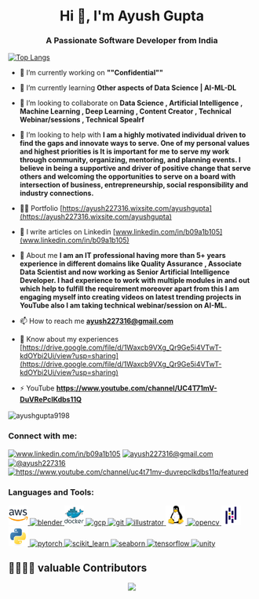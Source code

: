 <h1 align="center">Hi 👋, I'm Ayush Gupta</h1>


<h3 align="center">A Passionate Software Developer from India</h3>

[![Top Langs](https://github-readme-stats.vercel.app/api/top-langs/?username=ayushgupta9198&layout=compact&theme=blue-green)](https://github.com/ayushgupta9198/ayushgupta9198)

- 🔭 I’m currently working on    **""Confidential""**

- 🌱 I’m currently learning **Other aspects of Data Science | AI-ML-DL**

- 👯 I’m looking to collaborate on **Data Science , Artificial Intelligence , Machine Learning , Deep Learning , Content Creator , Technical Webinar/sessions , Technical Spealrf**

- 🤝 I’m looking to help with **I am a highly motivated individual driven to find the gaps and innovate ways to serve. One of my personal values and highest priorities is It is important for me to serve my work through community, organizing, mentoring, and planning events. I believe in being a supportive and driver of positive change that serve others and welcoming the opportunities to serve on a board with intersection of business, entrepreneurship, social responsibility and industry connections.**

- 👨‍💻 Portfolio [https://ayush227316.wixsite.com/ayushgupta](https://ayush227316.wixsite.com/ayushgupta)

- 📝 I write articles on Linkedin [www.linkedin.com/in/b09a1b105](www.linkedin.com/in/b09a1b105)

- 💬 About me **I am an IT professional having more than 5+ years experience in different domains like Quality Assurance , Associate Data Scientist and now working as Senior Artificial Intelligence Developer. I had experience to work with multiple modules in and out which help to fulfill the requirement moreover apart from this I am engaging myself into creating videos on latest trending projects in YouTube also I am taking technical webinar/session on AI-ML.**

- 📫 How to reach me **ayush227316@gmail.com**

- 📄 Know about my experiences [https://drive.google.com/file/d/1Waxcb9VXg_Qr9Ge5i4VTwT-kdOYbi2Ui/view?usp=sharing](https://drive.google.com/file/d/1Waxcb9VXg_Qr9Ge5i4VTwT-kdOYbi2Ui/view?usp=sharing)

- ⚡ YouTube **https://www.youtube.com/channel/UC4T71mV-DuVRePclKdbs11Q**


<p><img align="center" src="https://github-readme-streak-stats.herokuapp.com/?user=ayushgupta9198&" alt="ayushgupta9198" /></p>


<h3 align="left">Connect with me:</h3>
<p align="left">
<a href="https://linkedin.com/in/www.linkedin.com/in/b09a1b105" target="blank"><img align="center" src="https://raw.githubusercontent.com/rahuldkjain/github-profile-readme-generator/master/src/images/icons/Social/linked-in-alt.svg" alt="www.linkedin.com/in/b09a1b105" height="30" width="40" /></a>
<a href="https://kaggle.com/ayush227316@gmail.com" target="blank"><img align="center" src="https://raw.githubusercontent.com/rahuldkjain/github-profile-readme-generator/master/src/images/icons/Social/kaggle.svg" alt="ayush227316@gmail.com" height="30" width="40" /></a>
<a href="https://medium.com/@ayush227316" target="blank"><img align="center" src="https://raw.githubusercontent.com/rahuldkjain/github-profile-readme-generator/master/src/images/icons/Social/medium.svg" alt="@ayush227316" height="30" width="40" /></a>
<a href="https://www.youtube.com/c/https://www.youtube.com/channel/uc4t71mv-duvrepclkdbs11q/featured" target="blank"><img align="center" src="https://raw.githubusercontent.com/rahuldkjain/github-profile-readme-generator/master/src/images/icons/Social/youtube.svg" alt="https://www.youtube.com/channel/uc4t71mv-duvrepclkdbs11q/featured" height="30" width="40" /></a>
</p>

<h3 align="left">Languages and Tools:</h3>
<p align="left"> <a href="https://aws.amazon.com" target="_blank" rel="noreferrer"> <img src="https://raw.githubusercontent.com/devicons/devicon/master/icons/amazonwebservices/amazonwebservices-original-wordmark.svg" alt="aws" width="40" height="40"/> </a> <a href="https://www.blender.org/" target="_blank" rel="noreferrer"> <img src="https://download.blender.org/branding/community/blender_community_badge_white.svg" alt="blender" width="40" height="40"/> </a> <a href="https://www.docker.com/" target="_blank" rel="noreferrer"> <img src="https://raw.githubusercontent.com/devicons/devicon/master/icons/docker/docker-original-wordmark.svg" alt="docker" width="40" height="40"/> </a> <a href="https://cloud.google.com" target="_blank" rel="noreferrer"> <img src="https://www.vectorlogo.zone/logos/google_cloud/google_cloud-icon.svg" alt="gcp" width="40" height="40"/> </a> <a href="https://git-scm.com/" target="_blank" rel="noreferrer"> <img src="https://www.vectorlogo.zone/logos/git-scm/git-scm-icon.svg" alt="git" width="40" height="40"/> </a> <a href="https://www.adobe.com/in/products/illustrator.html" target="_blank" rel="noreferrer"> <img src="https://www.vectorlogo.zone/logos/adobe_illustrator/adobe_illustrator-icon.svg" alt="illustrator" width="40" height="40"/> </a> <a href="https://www.linux.org/" target="_blank" rel="noreferrer"> <img src="https://raw.githubusercontent.com/devicons/devicon/master/icons/linux/linux-original.svg" alt="linux" width="40" height="40"/> </a> <a href="https://opencv.org/" target="_blank" rel="noreferrer"> <img src="https://www.vectorlogo.zone/logos/opencv/opencv-icon.svg" alt="opencv" width="40" height="40"/> </a> <a href="https://pandas.pydata.org/" target="_blank" rel="noreferrer"> <img src="https://raw.githubusercontent.com/devicons/devicon/2ae2a900d2f041da66e950e4d48052658d850630/icons/pandas/pandas-original.svg" alt="pandas" width="40" height="40"/> </a> <a href="https://www.python.org" target="_blank" rel="noreferrer"> <img src="https://raw.githubusercontent.com/devicons/devicon/master/icons/python/python-original.svg" alt="python" width="40" height="40"/> </a> <a href="https://pytorch.org/" target="_blank" rel="noreferrer"> <img src="https://www.vectorlogo.zone/logos/pytorch/pytorch-icon.svg" alt="pytorch" width="40" height="40"/> </a> <a href="https://scikit-learn.org/" target="_blank" rel="noreferrer"> <img src="https://upload.wikimedia.org/wikipedia/commons/0/05/Scikit_learn_logo_small.svg" alt="scikit_learn" width="40" height="40"/> </a> <a href="https://seaborn.pydata.org/" target="_blank" rel="noreferrer"> <img src="https://seaborn.pydata.org/_images/logo-mark-lightbg.svg" alt="seaborn" width="40" height="40"/> </a> <a href="https://www.tensorflow.org" target="_blank" rel="noreferrer"> <img src="https://www.vectorlogo.zone/logos/tensorflow/tensorflow-icon.svg" alt="tensorflow" width="40" height="40"/> </a> <a href="https://unity.com/" target="_blank" rel="noreferrer"> <img src="https://www.vectorlogo.zone/logos/unity3d/unity3d-icon.svg" alt="unity" width="40" height="40"/> </a> </p>

## 👩‍💻👨‍💻 valuable Contributors

<p align="center"><a href="https://github.com/LeCoupa/awesome-cheatsheets/graphs/contributors">
  <img src="https://contributors-img.web.app/image?repo=LeCoupa/awesome-cheatsheets" />
</a></p>
